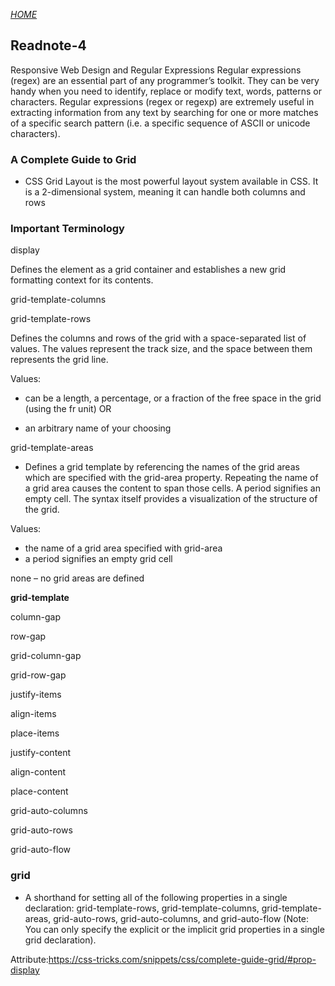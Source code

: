 [*HOME*](https://nassir1976.github.io/reading-notes/)

## Readnote-4

Responsive Web Design and Regular Expressions
Regular expressions (regex) are an essential part of any programmer’s toolkit. They can be very handy when you need to identify, replace or modify text, words, patterns or characters.
Regular expressions (regex or regexp) are extremely useful in extracting information from any text by searching for one or more matches of a specific search pattern (i.e. a specific sequence of ASCII or unicode characters).

### A Complete Guide to Grid
- CSS Grid Layout is the most powerful layout system available in CSS. It is a 2-dimensional system, meaning it can handle both columns and rows
### Important Terminology
display

Defines the element as a grid container and establishes a new grid formatting context for its contents.

grid-template-columns

grid-template-rows

Defines the columns and rows of the grid with a space-separated list of values. The values represent the track size, and the space between them represents the grid line.

Values:
- can be a length, a percentage, or a fraction of the free space in the grid (using the fr unit) OR

- an arbitrary name of your choosing

grid-template-areas

- Defines a grid template by referencing the names of the grid areas which are specified with the grid-area property. Repeating the name of a grid area causes the content to span those cells. A period signifies an empty cell. The syntax itself provides a visualization of the structure of the grid.

Values:

- the name of a grid area specified with grid-area
- a period signifies an empty grid cell

none – no grid areas are defined

**grid-template**

column-gap

row-gap

grid-column-gap

grid-row-gap

justify-items

align-items

place-items

justify-content

align-content

place-content

grid-auto-columns

grid-auto-rows

grid-auto-flow

### grid
- A shorthand for setting all of the following properties in a single declaration: grid-template-rows, grid-template-columns, grid-template-areas, grid-auto-rows, grid-auto-columns, and grid-auto-flow (Note: You can only specify the explicit or the implicit grid properties in a single grid declaration).

Attribute:https://css-tricks.com/snippets/css/complete-guide-grid/#prop-display
